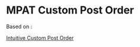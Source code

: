 # MPAT Custom Post Order

Based on :

<a href="http://hijiriworld.com/web/plugins/mpat-custom-post-order/">Intuitive Custom Post Order</a>